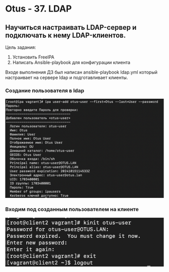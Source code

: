 # Otus - 37. LDAP
## Научиться настраивать LDAP-сервер и подключать к нему LDAP-клиентов.

Цель задания:
1) Установить FreeIPA
2) Написать Ansible-playbook для конфигурации клиента

Входе выполнения ДЗ был написан ansible-playbook ldap.yml который настраивает на сервере ldap и подготавливает клиенты.

### Создание пользователя в ldap
![Скорость iperf3 в режиме tap](https://github.com/Dogmatic41/otus/blob/main/37.LDAP/images/create_user.png)

### Входим под созданным пользователем на клиенте 
![Скорость iperf3 в режиме tun](https://github.com/Dogmatic41/otus/blob/main/37.LDAP/images/client_host.png)